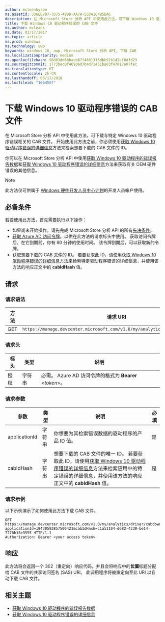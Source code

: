 ```yaml
---
author: mcleanbyron
ms.assetid: 3D6EE7D7-7D75-499D-AA7A-55DA1C485BA6
description: 在 Microsoft Store 分析 API 中使用此方法，可下载 Windows 10 驱动程序错误的 CAB 文件。 此方法仅用于 IHV。
title: 下载 Windows 10 驱动程序错误的 CAB 文件
ms.author: mcleans
ms.date: 03/17/2017
ms.topic: article
ms.prod: windows
ms.technology: uwp
keywords: windows 10, uwp, Microsoft Store 分析 API, 下载 CAB
ms.localizationpriority: medium
ms.openlocfilehash: 98d83dd6bbaeb67f4601315dbb92b1d2cf8dfd23
ms.sourcegitcommit: 1773bec0f46906d7b4d71451ba03f47017a87fec
ms.translationtype: HT
ms.contentlocale: zh-CN
ms.lasthandoff: 03/17/2018
ms.locfileid: "1664507"
---
```

# <a name="download-the-cab-file-for-a-windows-10-driver-error"></a>下载 Windows 10 驱动程序错误的 CAB 文件

在 Microsoft Store 分析 API 中使用此方法，可下载与特定 Windows 10 驱动程序错误相关的 CAB 文件。 开始使用此方法之前，你必须使用[获取 Windows 10 驱动程序错误的详细信息](get-details-for-a-windows-10-driver-error.md)方法来检索想要下载的 CAB 文件的 ID。

你可以在 Microsoft Store 分析 API 中使用[获取 Windows 10 驱动程序的错误报告数据](get-error-reporting-data-for-windows-10-drivers.md)和[获取 Windows 10 驱动程序错误的详细信息](get-details-for-a-windows-10-driver-error.md)方法来获取有关 OEM 硬件错误的其他信息。

> [!NOTE]
> 此方法仅可供属于 [Windows 硬件开发人员中心计划](https://msdn.microsoft.com/windows/hardware/drivers/dashboard/get-started-with-the-hardware-dashboard)的开发人员帐户使用。

## <a name="prerequisites"></a>必备条件

若要使用此方法，首先需要执行以下操作：

* 如果尚未开始操作，请先完成 Microsoft Store 分析 API 的所有[先决条件](access-analytics-data-using-windows-store-services.md#prerequisites)。
* [获取 Azure AD 访问令牌](access-analytics-data-using-windows-store-services.md#obtain-an-azure-ad-access-token)，以供在此方法的请求标头中使用。 获取访问令牌后，在它到期前，你有 60 分钟的使用时间。 该令牌到期后，可以获取新的令牌。
* 获取想要下载的 CAB 文件的 ID。 若要获取此 ID，请使用[获取 Windows 10 驱动程序错误的详细信息](get-details-for-a-windows-10-driver-error.md)方法来检索特定驱动程序错误的详细信息，并使用该方法的响应正文中的 **cabIdHash** 值。

## <a name="request"></a>请求


### <a name="request-syntax"></a>请求语法

| 方法 | 请求 URI                                                          |
|--------|----------------------------------------------------------------------|
| GET    | ```https://manage.devcenter.microsoft.com/v1.0/my/analytics/driver/cabdownload``` |


### <a name="request-header"></a>请求头

| 标头        | 类型   | 说明                                                                 |
|---------------|--------|-----------------------------------------------------------------------------|
| 授权 | 字符串 | 必需。 Azure AD 访问令牌的格式为 **Bearer** &lt;*token*&gt;。 |


### <a name="request-parameters"></a>请求参数

| 参数        | 类型   |  说明      |  必填  |
|---------------|--------|---------------|------|
| applicationId | 字符串 | 你想要为其检索错误数据的驱动程序的产品 ID 值。 |  是  |
| cabIdHash | 字符串 | 想要下载的 CAB 文件的唯一 ID。 若要获取此 ID，请使用[获取 Windows 10 驱动程序错误的详细信息](get-details-for-a-windows-10-driver-error.md)方法来检索应用中的特定错误的详细信息，并使用该方法的响应正文中的 **cabIdHash** 值。 |  是  |

 
### <a name="request-example"></a>请求示例

以下示例演示了如何使用此方法下载 CAB 文件。

```syntax
GET https://manage.devcenter.microsoft.com/v1.0/my/analytics/driver/cabdownload?applicationId=18430592857500421&cabIdHash=c1a51104-d682-4230-be14-7278b18e3555 HTTP/1.1
Authorization: Bearer <your access token>
```

## <a name="response"></a>响应

此方法将会返回一个 302（重定向）响应代码，并且会将响应中的**位置**标题分配给 CAB 文件的共享访问签名 (SAS) URI。 此调用程序将被重定向至此 URI 以自动下载 CAB 文件。

## <a name="related-topics"></a>相关主题

* [获取 Windows 10 驱动程序的错误报告数据](get-error-reporting-data-for-windows-10-drivers.md)
* [获取 Windows 10 驱动程序错误的详细信息](get-details-for-a-windows-10-driver-error.md)
